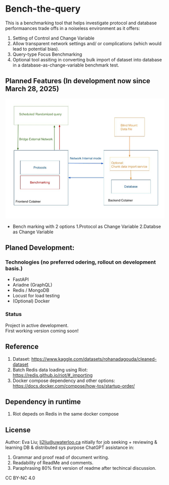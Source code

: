 
# Bench-the-query


This is a benchmarking tool that helps investigate protocol and database performaances trade offs in a noiseless environment as it offers: 

 1. Setting of Control and Change Variable
 2. Allow transparent network settings and/ or complications (which would lead to potential bias).
 3. Query-type Focus Benchmarking 
 4. Optional tool assiting in converting bulk import of dataset into database in a database-as-change-variable benchmark test. 


##  Planned Features (In development now since March 28, 2025)
![schematic](scheme.jpg)
- Bench marking with 2 options
    1.Protocol as Change Variable
    2.Databse as Change Variable 

## Planed Development: 

### Technologies (no preferred odering, rollout on development basis.)

- FastAPI
- Ariadne (GraphQL)
- Redis / MongoDB
- Locust for load testing
- (Optional) Docker

### Status

Project in active development.  
First working version coming soon!

## Reference
 1. Dataset: https://www.kaggle.com/datasets/rohanadagouda/cleaned-dataset 
 2. Batch Redis data loading using Riot: https://redis.github.io/riot/#_importing 
 3. Docker compose dependency and other options: https://docs.docker.com/compose/how-tos/startup-order/  


## Dependency in runtime
 1. Riot depeds on Redis in the same docker compose

##  License

Author: Eva Liu; lj2liu@uwaterloo.ca
nitially for job seeking + reviewing & learning DB & distributed sys purpose
ChatGPT assistance in: 
 1. Grammar and proof read of document writing. 
 2. Readability of ReadMe and comments. 
 3. Paraphrasing 80% first version of readme after techincal discussion. 

CC BY-NC 4.0


